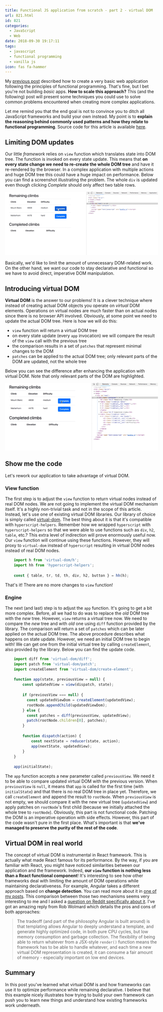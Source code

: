 ```yaml
---
title: Functional JS application from scratch - part 2 - virtual DOM
url: 821.html
id: 821
categories:
  - JavaScript
  - Web
date: 2018-09-30 19:17:11
tags:
  - javascript
  - functional programming
  - vanilla js
icon: fas fa-hammer
---
```


My [previous post](https://codewithstyle.info/functional-javascript-app-scratch/) described how to create a very basic web application following the principles of functional programming. That's fine, but I bet you're not building _basic_ apps. **How to scale this approach?** This (and the following) post will present some techniques you could use to solve common problems encountered when creating more complex applications.

Let me remind you that the end goal is not to convince you to ditch all JavaScript frameworks and build your own instead. My point is to **explain the reasoning behind commonly used patterns and how they relate to functional programming**. Source code for this article is available [here](https://github.com/miloszpp/functional-climbs/tree/part-2-virtual-dom).

Limiting DOM updates
--------------------

Our little _framework_ relies on `view` function which translates state into DOM tree. The function is invoked on every state update. This means that **on every state change we need to re-create the whole DOM tree** and have it re-rendered by the browser. In a complex application with multiple actions and huge DOM tree this could have a huge impact on performance. Below you can find a screenshot illustrating the problem. The whole `div` is updated even though clicking _Complete_ should only affect two table rows. 

![](/images/2018/09/fp-app-without-vdom-small-1024x423.gif) 

Basically, we'd like to limit the amount of unnecessary DOM-related work. On the other hand, we want our code to stay declarative and functional so we have to avoid direct, imperative DOM manipulation.

Introducing **virtual DOM**
---------------------------

**Virtual DOM** is the answer to our problems! It is a clever technique where instead of creating actual DOM objects you operate on _virtual_ DOM elements. Operations on virtual nodes are much faster than on actual nodes since there is no browser API involved. Obviously, at some point we need to update the actual DOM tree. Here is how we will do this:

*   `view` function will return a virtual DOM tree
*   on every state update (every `app` invocation) we will compare the result of the `view` call with the previous tree
*   the comparison results in a set of `patches` that represent minimal changes to the DOM
*   `patches` can be applied to the actual DOM tree; only relevant parts of the DOM are updated, not the whole tree

Below you can see the difference after enhancing the application with virtual DOM. Note that only relevant parts of the DOM are highlighted. 

![](/images/2018/09/fp-app-with-vdom-small-1024x449.gif)

Show me the code
----------------

Let's rework our application to take advantage of virtual DOM.

### View function

The first step is to adjust the `view` function to return virtual nodes instead of real DOM nodes. We are not going to implement the virtual DOM mechanism itself. It's a highly non-trivial task and not in the scope of this article. Instead, let's use one of existing virtual DOM libraries. Our library of choice is simply called [virtual-dom](https://github.com/Matt-Esch/virtual-dom). The best thing about it is that it's compatible with `hyperscript-helpers`. Remember how we wrapped `hyperscript` with `hyperscript-helpers` so that we were able to use functions such as `div`, `h2`, `table`, etc.? This extra level of indirection will prove enormously useful now. Our `view` function will continue using these functions. However, they will proxy to `virtual-dom` instead of `hyperscript` resulting in virtual DOM nodes instead of real DOM nodes.


```typescript
    import h from 'virtual-dom/h';
    import hh from 'hyperscript-helpers';
    
    const { table, tr, td, th, div, h2, button } = hh(h);
```

That's it! There are no more changes to `view` function!

### Engine

The next (and last) step is to adjust the `app` function. It's going to get a bit more complex. Before, all we had to do was to replace the _old_ DOM tree with the _new_ tree. However, `view` returns a virtual tree now. We need to compare the _new_ tree and with _old_ one using `diff` function provided by the library. The comparison will return a set of `patches` which can be later applied on the actual DOM tree. The above procedure describes what happens on state update. However, we need an initial DOM tree to begin with! We can get one from the initial virtual tree by calling `createElement`, also provided by the library. Below you can find the update code.

```typescript
    import diff from 'virtual-dom/diff';
    import patch from 'virtual-dom/patch';
    import createElement from 'virtual-dom/create-element';
    
    function app(state, previousView = null) {
        const updatedView = view(dispatch, state);
    
        if (previousView === null) {
          const updatedViewDom = createElement(updatedView);
          rootNode.appendChild(updatedViewDom);
        } else {
          const patches = diff(previousView, updatedView);
          patch(rootNode.children[0], patches);
        }
    
        function dispatch(action) {
            const nextState = reducer(state, action);
            app(nextState, updatedView);
        }
    }
    
    app(initialState);
```

The `app` function accepts a new parameter called `previousView`. We need it to be able to compare updated virtual DOM with the previous version. When `previousView` is `null`, it means that `app` is called for the first time (with `initialState`) and that there is no real DOM tree in place yet. Therefore, we call `createElement` and append the result to `rootNode`. When `previousView` is not empty, we should compare it with the new virtual tree (`updatedView`) and apply patches on `rootNode`'s first child (because we initially attached the whole tree to `rootNode`). Obviously, this part is not functional code. Patching the DOM is an imperative operation with side effects. However, this part of the code wasn't pure in the first place. What's important is that **we've managed to preserve the purity of the rest of the code**.

Virtual DOM in real world
-------------------------

The concept of virtual DOM is instrumental in React framework. This is actually what made React famous for its performance. By the way, if you are familiar with React, you might have noticed similarities between our application and the framework. Indeed, **our `view` function is nothing less than a React functional component**! It's interesting to see how other frameworks deal with limiting the amount of DOM operations while maintaining declarativeness. For example, Angular takes a different approach based on **change detection**. You can read more about it in [one of my posts](https://codewithstyle.info/change-detection-angular-versus-angularjs/). This comparison between those two mechanisms seems very interesting to me and I asked a [question on Reddit specifically about it](https://www.reddit.com/r/Angular2/comments/8ytfc1/reacts_virtual_dom_vs_angulars_change_detection/). I've got an amazing reply from Rob Wolmard which details the pros and cons of both approaches:

> The tradeoff (and part of the philosophy Angular is built around) is that templating allows Angular to deeply understand a template, and generate highly optimized code, in both pure CPU cycles, but low memory consumption and garbage collection. The flexibility of being able to return whatever from a JSX-style `render()` function means the framework has to be able to handle whatever, and each time a new virtual DOM representation is created, it can consume a fair amount of memory - especially important on low end devices.

Summary
-------

In this post you've learned what virtual DOM is and how frameworks can use it to optimize performance while remaining declarative. I believe that this example nicely illustrates how trying to build your own framework can push you to learn new things and understand how existing frameworks work underneath.